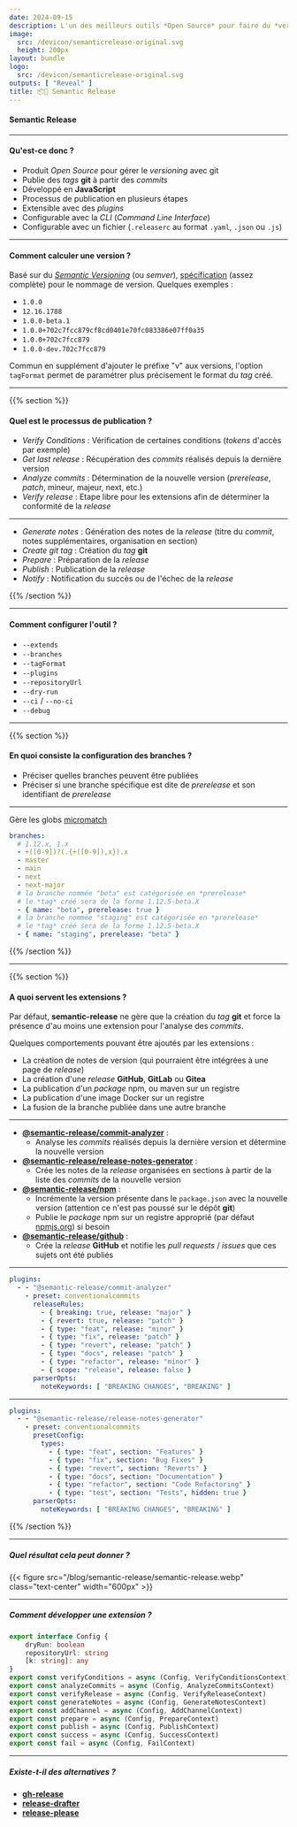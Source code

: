 ```yaml
---
date: 2024-09-15
description: L'un des meilleurs outils *Open Source* pour faire du *versioning* git ?
image: 
  src: /devicon/semanticrelease-original.svg
  height: 200px
layout: bundle
logo:
  src: /devicon/semanticrelease-original.svg
outputs: [ "Reveal" ]
title: 📦🚀 Semantic Release
---
```


#### Semantic Release

---

#### Qu'est-ce donc ?

- Produit *Open Source* pour gérer le *versioning* avec git
- Publie des *tags* **git** à partir des *commits*
- Développé en **JavaScript**
- Processus de publication en plusieurs étapes
- Extensible avec des *plugins*
- Configurable avec la *CLI* (*Command Line Interface*)
- Configurable avec un fichier (`.releaserc` au format `.yaml`, `.json` ou `.js`)

---

#### Comment calculer une version ?

Basé sur du [*Semantic Versioning*](https://semver.org/) (ou *semver*), 
[spécification](https://semver.org/#backusnaur-form-grammar-for-valid-semver-versions) (assez complète) pour le nommage de version.
Quelques exemples :

- `1.0.0`
- `12.16.1788`
- `1.0.0-beta.1`
- `1.0.0+702c7fcc879cf8cd0401e70fc083386e07ff0a35`
- `1.0.0+702c7fcc879`
- `1.0.0-dev.702c7fcc879`

Commun en supplément d'ajouter le préfixe "v" aux versions, 
l'option `tagFormat` permet de paramétrer plus précisement le format du *tag* créé.

---

{{% section %}}

#### Quel est le processus de publication ?

- *Verify Conditions* : Vérification de certaines conditions (*tokens* d'accès par exemple)
- *Get last release* : Récupération des *commits* réalisés depuis la dernière version
- *Analyze commits* : Détermination de la nouvelle version (*prerelease*, *patch*, mineur, majeur, next, etc.)
- *Verify release* : Etape libre pour les extensions afin de déterminer la conformité de la *release*

---

- *Generate notes* : Génération des notes de la *release* (titre du *commit*, notes supplémentaires, organisation en section)
- *Create git tag* : Création du *tag* **git**
- *Prepare* : Préparation de la *release*
- *Publish* : Publication de la *release*
- *Notify* : Notification du succès ou de l'échec de la *release*

{{% /section %}}

---

#### Comment configurer l'outil ?

- `--extends`
- `--branches`
- `--tagFormat`
- `--plugins`
- `--repositoryUrl`
- `--dry-run`
- `--ci` / `--no-ci`
- `--debug`

---

{{% section %}}

#### En quoi consiste la configuration des branches ?

- Préciser quelles branches peuvent être publiées
- Préciser si une branche spécifique est dite de *prerelease* et son identifiant de *prerelease*

---

Gère les globs [micromatch](https://github.com/micromatch/micromatch?tab=readme-ov-file#matching-features)

```yaml
branches:
  # 1.12.x, 1.x
  - +([0-9])?(.{+([0-9]),x}).x
  - master
  - main
  - next
  - next-major
  # la branche nommée "beta" est catégorisée en *prerelease*
  # le *tag* créé sera de la forme 1.12.5-beta.X
  - { name: "beta", prerelease: true }
  # la branche nommée "staging" est catégorisée en *prerelease*
  # le *tag* créé sera de la forme 1.12.5-beta.X
  - { name: "staging", prerelease: "beta" }
```

{{% /section %}}

---

{{% section %}}

#### A quoi servent les extensions ?

Par défaut, **semantic-release** ne gère que la création du *tag* **git** et force la présence d'au moins une extension pour l'analyse des *commits*.

Quelques comportements pouvant être ajoutés par les extensions :

- La création de notes de version (qui pourraient être intégrées à une page de *release*)
- La création d'une *release* **GitHub**, **GitLab** ou **Gitea**
- La publication d'un *package* npm, ou maven sur un registre
- La publication d'une image Docker sur un registre
- La fusion de la branche publiée dans une autre branche

---

- [**@semantic-release/commit-analyzer**](https://github.com/semantic-release/commit-analyzer) :
  - Analyse les *commits* réalisés depuis la dernière version et détermine la nouvelle version
- [**@semantic-release/release-notes-generator**](https://github.com/semantic-release/release-notes-generator) :
  - Crée les notes de la *release* organisées en sections à partir de la liste des *commits* de la nouvelle version
- [**@semantic-release/npm**](https://github.com/semantic-release/npm) :
  - Incrémente la version présente dans le `package.json` avec la nouvelle version (attention ce n'est pas poussé sur le dépôt **git**)
  - Publie le *package* npm sur un registre approprié (par défaut [npmjs.org](https://npmjs.org)) si besoin
- [**@semantic-release/github**](https://github.com/semantic-release/github) :
  - Crée la *release* **GitHub** et notifie les *pull requests* / *issues* que ces sujets ont été publiés

---

```yaml
plugins:
  - - "@semantic-release/commit-analyzer"
    - preset: conventionalcommits
      releaseRules:
        - { breaking: true, release: "major" }
        - { revert: true, release: "patch" }
        - { type: "feat", release: "minor" }
        - { type: "fix", release: "patch" }
        - { type: "revert", release: "patch" }
        - { type: "docs", release: "patch" }
        - { type: "refactor", release: "minor" }
        - { scope: "release", release: false }
      parserOpts:
        noteKeywords: [ "BREAKING CHANGES", "BREAKING" ]
```

---

```yaml
plugins:
  - - "@semantic-release/release-notes-generator"
    - preset: conventionalcommits
      presetConfig:
        types:
          - { type: "feat", section: "Features" }
          - { type: "fix", section: "Bug Fixes" }
          - { type: "revert", section: "Reverts" }
          - { type: "docs", section: "Documentation" }
          - { type: "refactor", section: "Code Refactoring" }
          - { type: "test", section: "Tests", hidden: true }
      parserOpts:
        noteKeywords: [ "BREAKING CHANGES", "BREAKING" ]
```

{{% /section %}}

---

##### Quel résultat cela peut donner ?

{{< figure src="/blog/semantic-release/semantic-release.webp" class="text-center" width="600px" >}}

---

##### Comment développer une extension ?

```ts
export interface Config {
    dryRun: boolean
    repositoryUrl: string
    [k: string]: any
}
export const verifyConditions = async (Config, VerifyConditionsContext)
export const analyzeCommits = async (Config, AnalyzeCommitsContext)
export const verifyRelease = async (Config, VerifyReleaseContext)
export const generateNotes = async (Config, GenerateNotesContext)
export const addChannel = async (Config, AddChannelContext)
export const prepare = async (Config, PrepareContext)
export const publish = async (Config, PublishContext)
export const success = async (Config, SuccessContext)
export const fail = async (Config, FailContext)
```

---

##### Existe-t-il des alternatives ?

- [**gh-release**](https://github.com/softprops/action-gh-release)
- [**release-drafter**](https://github.com/release-drafter/release-drafter)
- [**release-please**](https://github.com/googleapis/release-please)
